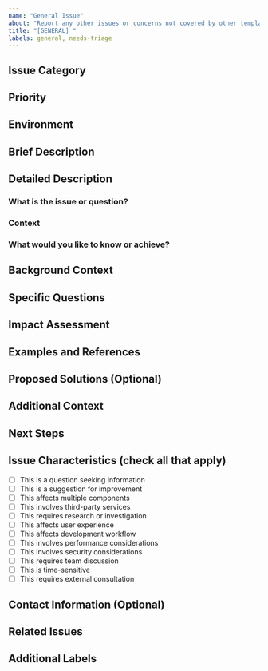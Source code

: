 ```yaml
---
name: "General Issue"
about: "Report any other issues or concerns not covered by other templates"
title: "[GENERAL] "
labels: general, needs-triage
---
```


## Issue Category
<!-- e.g., Question, Suggestion, Performance, Usability, Accessibility, Testing, Code Quality, Process, Third-party Integration, Environment, Other -->

## Priority
<!-- Critical, High, Medium, Low -->

## Environment
<!-- Production, Staging, Development, Local Development, All Environments, Not Applicable -->

## Brief Description
<!-- A concise summary of the issue -->

## Detailed Description
### What is the issue or question?
<!-- Describe the issue, question, or concern in detail -->

### Context
<!-- Any relevant context or background information -->

### What would you like to know or achieve?
<!-- What is your goal or what information are you seeking? -->

## Background Context
<!-- What led to this issue/question? What have you tried so far? What is your current understanding? -->

## Specific Questions
<!-- If this is a question, list your specific questions -->

## Impact Assessment
<!-- Describe the impact of this issue or the benefits of addressing it -->

## Examples and References
<!-- Include any relevant examples, references, or similar cases. Add code examples, screenshots, or diagrams if needed. -->

## Proposed Solutions (Optional)
<!-- If you have ideas for solutions, describe them here -->

## Additional Context
<!-- Any other relevant information or context -->

## Next Steps
<!-- What would you like to happen next? Immediate actions, follow-up actions, communication preferences -->

## Issue Characteristics (check all that apply)
- [ ] This is a question seeking information
- [ ] This is a suggestion for improvement
- [ ] This affects multiple components
- [ ] This involves third-party services
- [ ] This requires research or investigation
- [ ] This affects user experience
- [ ] This affects development workflow
- [ ] This involves performance considerations
- [ ] This involves security considerations
- [ ] This requires team discussion
- [ ] This is time-sensitive
- [ ] This requires external consultation

## Contact Information (Optional)
<!-- If you'd like to be contacted directly, provide your contact information -->

## Related Issues
<!-- e.g., Related to #123, Similar to #456, Follow-up to #789 -->

## Additional Labels
<!-- e.g., question, suggestion, performance, usability, etc. -->